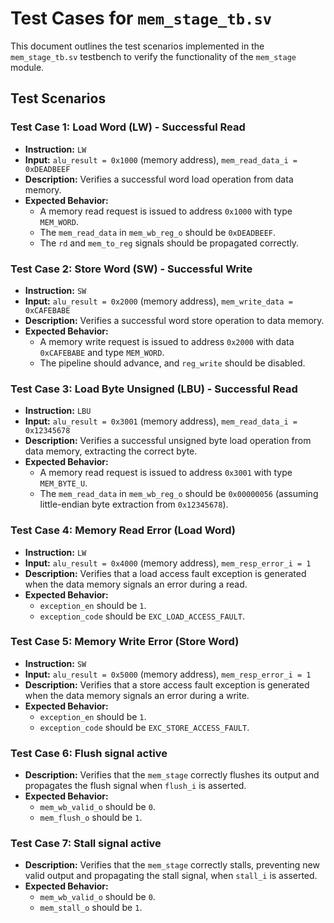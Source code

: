 # Test Cases for `mem_stage_tb.sv`

This document outlines the test scenarios implemented in the `mem_stage_tb.sv` testbench to verify the functionality of the `mem_stage` module.

## Test Scenarios

### Test Case 1: Load Word (LW) - Successful Read
- **Instruction:** `LW`
- **Input:** `alu_result = 0x1000` (memory address), `mem_read_data_i = 0xDEADBEEF`
- **Description:** Verifies a successful word load operation from data memory.
- **Expected Behavior:**
    - A memory read request is issued to address `0x1000` with type `MEM_WORD`.
    - The `mem_read_data` in `mem_wb_reg_o` should be `0xDEADBEEF`.
    - The `rd` and `mem_to_reg` signals should be propagated correctly.

### Test Case 2: Store Word (SW) - Successful Write
- **Instruction:** `SW`
- **Input:** `alu_result = 0x2000` (memory address), `mem_write_data = 0xCAFEBABE`
- **Description:** Verifies a successful word store operation to data memory.
- **Expected Behavior:**
    - A memory write request is issued to address `0x2000` with data `0xCAFEBABE` and type `MEM_WORD`.
    - The pipeline should advance, and `reg_write` should be disabled.

### Test Case 3: Load Byte Unsigned (LBU) - Successful Read
- **Instruction:** `LBU`
- **Input:** `alu_result = 0x3001` (memory address), `mem_read_data_i = 0x12345678`
- **Description:** Verifies a successful unsigned byte load operation from data memory, extracting the correct byte.
- **Expected Behavior:**
    - A memory read request is issued to address `0x3001` with type `MEM_BYTE_U`.
    - The `mem_read_data` in `mem_wb_reg_o` should be `0x00000056` (assuming little-endian byte extraction from `0x12345678`).

### Test Case 4: Memory Read Error (Load Word)
- **Instruction:** `LW`
- **Input:** `alu_result = 0x4000` (memory address), `mem_resp_error_i = 1`
- **Description:** Verifies that a load access fault exception is generated when the data memory signals an error during a read.
- **Expected Behavior:**
    - `exception_en` should be `1`.
    - `exception_code` should be `EXC_LOAD_ACCESS_FAULT`.

### Test Case 5: Memory Write Error (Store Word)
- **Instruction:** `SW`
- **Input:** `alu_result = 0x5000` (memory address), `mem_resp_error_i = 1`
- **Description:** Verifies that a store access fault exception is generated when the data memory signals an error during a write.
- **Expected Behavior:**
    - `exception_en` should be `1`.
    - `exception_code` should be `EXC_STORE_ACCESS_FAULT`.

### Test Case 6: Flush signal active
- **Description:** Verifies that the `mem_stage` correctly flushes its output and propagates the flush signal when `flush_i` is asserted.
- **Expected Behavior:**
    - `mem_wb_valid_o` should be `0`.
    - `mem_flush_o` should be `1`.

### Test Case 7: Stall signal active
- **Description:** Verifies that the `mem_stage` correctly stalls, preventing new valid output and propagating the stall signal, when `stall_i` is asserted.
- **Expected Behavior:**
    - `mem_wb_valid_o` should be `0`.
    - `mem_stall_o` should be `1`.
